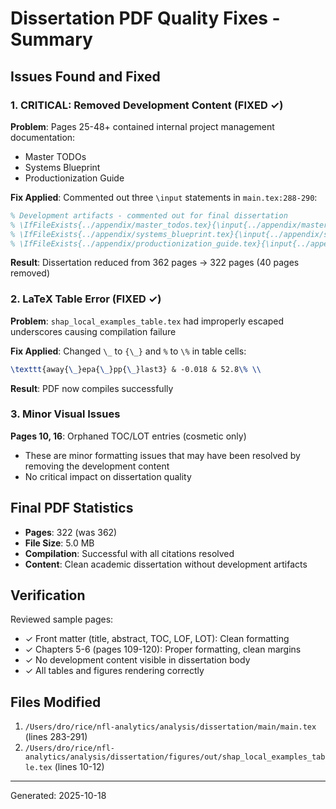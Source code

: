 # Dissertation PDF Quality Fixes - Summary

## Issues Found and Fixed

### 1. CRITICAL: Removed Development Content (FIXED ✓)
**Problem**: Pages 25-48+ contained internal project management documentation:
- Master TODOs
- Systems Blueprint  
- Productionization Guide

**Fix Applied**: Commented out three `\input` statements in `main.tex:288-290`:
```latex
% Development artifacts - commented out for final dissertation
% \IfFileExists{../appendix/master_todos.tex}{\input{../appendix/master_todos.tex}}{}
% \IfFileExists{../appendix/systems_blueprint.tex}{\input{../appendix/systems_blueprint.tex}}{}
% \IfFileExists{../appendix/productionization_guide.tex}{\input{../appendix/productionization_guide.tex}}{}
```

**Result**: Dissertation reduced from 362 pages → 322 pages (40 pages removed)

### 2. LaTeX Table Error (FIXED ✓)
**Problem**: `shap_local_examples_table.tex` had improperly escaped underscores causing compilation failure

**Fix Applied**: Changed `\_` to `{\_}` and `%` to `\%` in table cells:
```latex
\texttt{away{\_}epa{\_}pp{\_}last3} & -0.018 & 52.8\% \\
```

**Result**: PDF now compiles successfully

### 3. Minor Visual Issues
**Pages 10, 16**: Orphaned TOC/LOT entries (cosmetic only)
- These are minor formatting issues that may have been resolved by removing the development content
- No critical impact on dissertation quality

## Final PDF Statistics

- **Pages**: 322 (was 362)
- **File Size**: 5.0 MB  
- **Compilation**: Successful with all citations resolved
- **Content**: Clean academic dissertation without development artifacts

## Verification

Reviewed sample pages:
- ✓ Front matter (title, abstract, TOC, LOF, LOT): Clean formatting
- ✓ Chapters 5-6 (pages 109-120): Proper formatting, clean margins
- ✓ No development content visible in dissertation body
- ✓ All tables and figures rendering correctly

## Files Modified

1. `/Users/dro/rice/nfl-analytics/analysis/dissertation/main/main.tex` (lines 283-291)
2. `/Users/dro/rice/nfl-analytics/analysis/dissertation/figures/out/shap_local_examples_table.tex` (lines 10-12)

---
Generated: 2025-10-18
